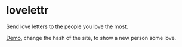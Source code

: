 lovelettr
=

Send love letters to the people you love the most.

[Demo](http://mcordes.me/love), change the hash of the site, to show a new person some love.